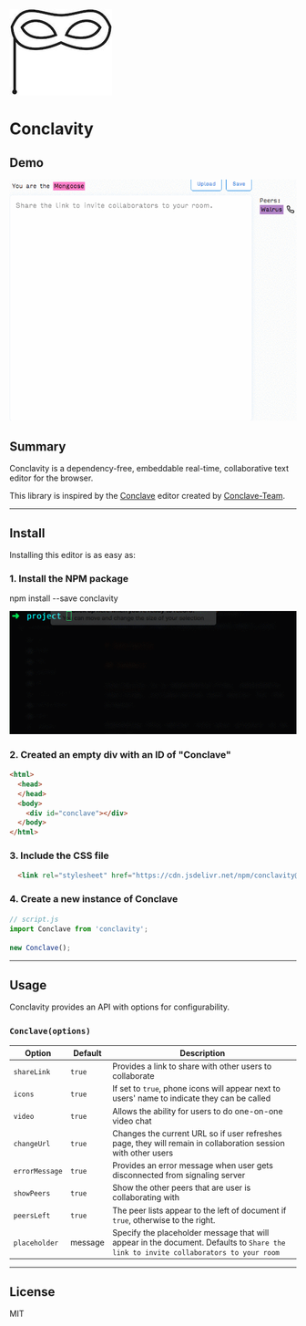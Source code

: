 ![Conclave Logo](/dist/img/conclave-mask-small.ico)

# Conclavity

## Demo

![Conclavity install](/dist/img/conclavity-demo.gif)

## Summary

Conclavity is a dependency-free, embeddable real-time, collaborative text editor for the browser.

This library is inspired by the [Conclave](https://conclave-team.github.io/conclave-site) editor created by [Conclave-Team](https://github.com/conclave-team).

----
## Install

Installing this editor is as easy as:

### 1. Install the NPM package

  npm install --save conclavity

![Conclavity install](/dist/img/conclavity-shell.gif)

### 2. Created an empty div with an ID of "Conclave"

```html
<html>
  <head>
  </head>
  <body>
    <div id="conclave"></div>
  </body>
</html>
```

### 3. Include the CSS file

```html
  <link rel="stylesheet" href="https://cdn.jsdelivr.net/npm/conclavity@latest/dist/conclavity.css" />
```

### 4. Create a new instance of Conclave

```javascript
// script.js
import Conclave from 'conclavity';

new Conclave();
```
----
## Usage

Conclavity provides an API with options for configurability.

### `Conclave(options)`

Option         | Default  | Description
---------------|----------|---------------------------------------------
`shareLink`    | `true`   | Provides a link to share with other users to collaborate
`icons`        | `true`   | If set to `true`, phone icons will appear next to users' name to indicate they can be called
`video`        | `true`   | Allows the ability for users to do one-on-one video chat
`changeUrl`    | `true`   | Changes the current URL so if user refreshes page, they will remain in collaboration session with other users
`errorMessage` | `true`   | Provides an error message when user gets disconnected from signaling server
`showPeers`    | `true`   | Show the other peers that are user is collaborating with
`peersLeft`    | `true`   | The peer lists appear to the left of document if `true`, otherwise to the right.
`placeholder`  | message  | Specify the placeholder message that will appear in the document. Defaults to `Share the link to invite collaborators to your room`

----
## License

MIT
